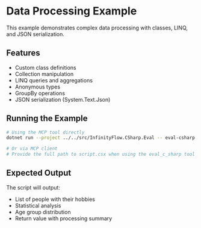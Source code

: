 # Data Processing Example

This example demonstrates complex data processing with classes, LINQ, and JSON serialization.

## Features
- Custom class definitions  
- Collection manipulation
- LINQ queries and aggregations
- Anonymous types
- GroupBy operations
- JSON serialization (System.Text.Json)

## Running the Example

```bash
# Using the MCP tool directly
dotnet run --project ../../src/InfinityFlow.CSharp.Eval -- eval-csharp --csx-file script.csx

# Or via MCP client
# Provide the full path to script.csx when using the eval_c_sharp tool
```

## Expected Output
The script will output:
- List of people with their hobbies
- Statistical analysis
- Age group distribution
- Return value with processing summary